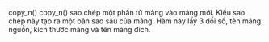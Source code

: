 copy_n() copy_n() sao chép một phần tử mảng vào mảng mới. Kiểu sao chép này tạo ra một bản sao sâu của mảng. Hàm này lấy 3 đối số, tên mảng nguồn, kích thước mảng và tên mảng đích.
